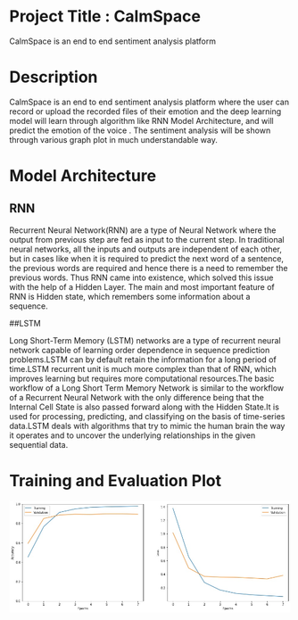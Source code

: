 # Project Title : CalmSpace

CalmSpace is an end to end sentiment analysis platform

# Description

CalmSpace is an end to end sentiment analysis platform where the user can record or upload the recorded files of their emotion and the deep learning model will learn through algorithm like RNN Model Architecture, and will predict the emotion of the voice . The sentiment analysis will be shown through various graph plot in much understandable way.

# Model Architecture

## RNN

Recurrent Neural Network(RNN) are a type of Neural Network where the output from previous step are fed as input to the current step. In traditional neural networks, all the inputs and outputs are independent of each other, but in cases like when it is required to predict the next word of a sentence, the previous words are required and hence there is a need to remember the previous words. Thus RNN came into existence, which solved this issue with the help of a Hidden Layer. The main and most important feature of RNN is Hidden state, which remembers some information about a sequence.

##LSTM

Long Short-Term Memory (LSTM) networks are a type of recurrent neural network capable of learning order dependence in sequence prediction problems.LSTM can by default retain the information for a long period of time.LSTM recurrent unit is much more complex than that of RNN, which improves learning but requires more computational resources.The basic workflow of a Long Short Term Memory Network is similar to the workflow of a Recurrent Neural Network with the only difference being that the Internal Cell State is also passed forward along with the Hidden State.It is used for processing, predicting, and classifying on the basis of time-series data.LSTM deals with algorithms that try to mimic the human brain the way it operates and to uncover the underlying relationships in the given sequential data.

# Training and Evaluation Plot

![Training and Evaluation Plot](https://github.com/niyarrbarman/calmspace/blob/main/model/train%20evaluation%20plot.jpg)
